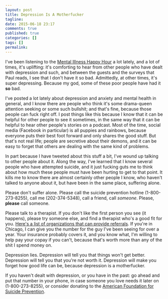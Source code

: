 ```yaml
---
layout: post
title: Depression Is A Motherfucker
tagline:
date: 2015-06-18 23:17
comments: true
published: true
categories: []
tags: []
permalink:
---
```


I've been listening to the [Mental Illness Happy Hour](http://mentalpod.com/) a lot lately, and a lot of times, it's uplifting: it's comforting to hear from other people who have dealt with depression and such, and between the guests and the surveys that Paul reads, I see that I don't have it so bad. Admittedly, at other times, it's super depressing. Because my god, some of these poor people have had it **so** bad.

I've posted a lot lately about depression and anxiety and mental health in general, and I know there are people who think it's some drama-queen attention seeking or some such bullshit; and that's fine, because those people can fuck right off. I post things like this because I know that it can be helpful for other people to see it sometimes, in the same way that it can be helpful to hear other people's stories on a podcast. Most of the time, social media (Facebook in particular) is all puppies and rainbows, because everyone puts their best foot forward and only shares the good stuff. But that's not real life; people are secretive about their demons, and it can be easy to forget that others are dealing with the same kind of problems.

In part because I have tweeted about this stuff a bit, I've wound up talking to other people about it. Along the way, I've learned that I know several people who have attempted suicide, and it just fucking guts me to think about how much these people must have been hurting to get to that point. It kills me to know there are almost certainly other people I know, who haven't talked to anyone about it, but have been in the same place, suffering alone.

Please don't suffer alone. Please call the suicide prevention hotline (1-800-273-8255), call me (202-374-5348), call a friend, call *someone*. Please, **please** call someone.

Please talk to a therapist. If you don't like the first person you see (it happens), please try someone else, and find a therapist who's a good fit for you. [Here's a list of organizations that can provide referrals](http://www.afsp.org/preventing-suicide/find-help). If you're in Chicago, I can give you the number for the guy I've been seeing for over a year. Your insurance probably covers it, and you know what, I'm willing to help pay your copay if you can't, because that's worth more than any of the shit I spend money on.

Depression lies. Depression will tell you that things won't get better. Depression will tell you that you're not worth it. Depression will make you forget how good life can be, because depression is a motherfucker.

If you haven't dealt with depression, or you have in the past: go ahead and put that number in your phone, in case someone you love needs it later on (1-800-273-8255), or consider donating to the [American Foundation for Suicide Prevention](https://www.afsp.org/ways-to-give/make-a-donation).
